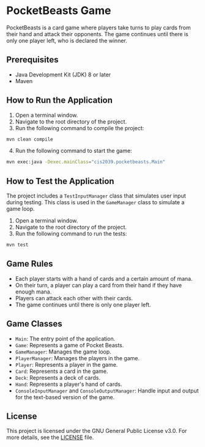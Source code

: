 # PocketBeasts Game

PocketBeasts is a card game where players take turns to play cards from their hand and attack their opponents. The game continues until there is only one player left, who is declared the winner.

## Prerequisites

- Java Development Kit (JDK) 8 or later
- Maven

## How to Run the Application

1. Open a terminal window.
2. Navigate to the root directory of the project.
3. Run the following command to compile the project:

```bash
mvn clean compile
```

4. Run the following command to start the game:

```bash
mvn exec:java -Dexec.mainClass="cis2039.pocketbeasts.Main"
```

## How to Test the Application

The project includes a `TestInputManager` class that simulates user input during testing. This class is used in the `GameManager` class to simulate a game loop.

1. Open a terminal window.
2. Navigate to the root directory of the project.
3. Run the following command to run the tests:

```bash
mvn test
```

## Game Rules

- Each player starts with a hand of cards and a certain amount of mana.
- On their turn, a player can play a card from their hand if they have enough mana.
- Players can attack each other with their cards.
- The game continues until there is only one player left.

## Game Classes

- `Main`: The entry point of the application.
- `Game`: Represents a game of Pocket Beasts.
- `GameManager`: Manages the game loop.
- `PlayerManager`: Manages the players in the game.
- `Player`: Represents a player in the game.
- `Card`: Represents a card in the game.
- `Deck`: Represents a deck of cards.
- `Hand`: Represents a player's hand of cards.
- `ConsoleInputManager` and `ConsoleOutputManager`: Handle input and output for the text-based version of the game.

## License

This project is licensed under the GNU General Public License v3.0. For more details, see the [LICENSE](https://www.gnu.org/licenses/) file.
